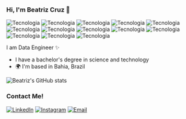 ### Hi, I'm Beatriz Cruz 👋

![Tecnologia]( 	https://img.shields.io/badge/Python-3776AB?style=for-the-badge&logo=python&logoColor=white)
![Tecnologia](https://img.shields.io/badge/Flask-000000?style=for-the-badge&logo=flask&logoColor=white)
![Tecnologia]( 	https://img.shields.io/badge/PostgreSQL-316192?style=for-the-badge&logo=postgresql&logoColor=white)
![Tecnologia](https://img.shields.io/badge/MongoDB-4EA94B?style=for-the-badge&logo=mongodb&logoColor=white)
![Tecnologia]( 	https://img.shields.io/badge/Microsoft_Azure-0089D6?style=for-the-badge&logo=microsoft-azure&logoColor=white)
![Tecnologia]( 	https://img.shields.io/badge/Microsoft_SQL_Server-CC2927?style=for-the-badge&logo=microsoft-sql-server&logoColor=white)
![Tecnologia](https://img.shields.io/badge/json%20web%20tokens-323330?style=for-the-badge&logo=json-web-tokens&logoColor=pink)
![Tecnologia]( 	https://img.shields.io/badge/HTML-239120?style=for-the-badge&logo=html5&logoColor=white)
![Tecnologia]( 	https://img.shields.io/badge/CSS-239120?&style=for-the-badge&logo=css3&logoColor=white)
![Tecnologia](https://img.shields.io/badge/JavaScript-323330?style=for-the-badge&logo=javascript&logoColor=F7DF1E)
![Tecnologia](https://img.shields.io/badge/C%23-239120?style=for-the-badge&logo=c-sharp&logoColor=white)
![Tecnologia](https://img.shields.io/badge/Angular-DD0031?style=for-the-badge&logo=angular&logoColor=white)
![Tecnologia]( 	https://img.shields.io/badge/Spring-6DB33F?style=for-the-badge&logo=spring&logoColor=white)

I am Data Engineer ✨
* I have a bachelor's degree in science and technology
* 🌍  I'm based in Bahia, Brazil

![Beatriz's GitHub stats](https://github-readme-stats.vercel.app/api?username=Beatrizdacruz&show_icons=true&theme=radical)
  ### Contact Me!
  [![LinkedIn](https://img.shields.io/badge/LinkedIn-0077B5?style=for-the-badge&logo=linkedin&logoColor=white)](https://www.linkedin.com/in/beatriz-de-santana-da-cruz/)
  [![Instagram]( 	https://img.shields.io/badge/Instagram-E4405F?style=for-the-badge&logo=instagram&logoColor=white)](https://www.instagram.com/imbeatrizcruz/)
  [![Email](https://img.shields.io/badge/Gmail-D14836?style=for-the-badge&logo=gmail&logoColor=white)](beatrizcruzbsc@gmail.com)
  





<!--
**Beatrizdacruz/Beatrizdacruz** is a ✨ _special_ ✨ repository because its `README.md` (this file) appears on your GitHub profile.

Here are some ideas to get you started:

- 🔭 I’m currently working on ...
- 🌱 I’m currently learning ...
- 👯 I’m looking to collaborate on ...
- 🤔 I’m looking for help with ...
- 💬 Ask me about ...
- 📫 How to reach me: ...
- 😄 Pronouns: ...
- ⚡ Fun fact: ...
-->

